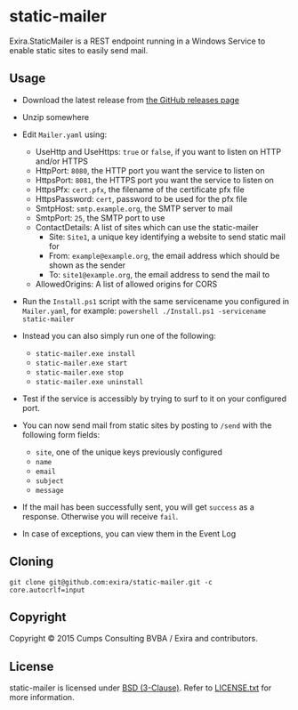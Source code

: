 ﻿# static-mailer

Exira.StaticMailer is a REST endpoint running in a Windows Service to enable static sites to easily send mail.

## Usage

* Download the latest release from [the GitHub releases page](https://github.com/exira/static-mailer/releases)

* Unzip somewhere

* Edit `Mailer.yaml` using:
  * UseHttp and UseHttps: `true` or `false`, if you want to listen on HTTP and/or HTTPS
  * HttpPort: `8080`, the HTTP port you want the service to listen on
  * HttpsPort: `8081`, the HTTPS port you want the service to listen on
  * HttpsPfx: `cert.pfx`, the filename of the certificate pfx file
  * HttpsPassword: `cert`, password to be used for the pfx file
  * SmtpHost: `smtp.example.org`, the SMTP server to mail
  * SmtpPort: `25`, the SMTP port to use
  * ContactDetails: A list of sites which can use the static-mailer
    * Site: `Site1`, a unique key identifying a website to send static mail for
    * From: `example@example.org`, the email address which should be shown as the sender
    * To: `site1@example.org`, the email address to send the mail to
  * AllowedOrigins: A list of allowed origins for CORS

* Run the `Install.ps1` script with the same servicename you configured in `Mailer.yaml`, for example: `powershell ./Install.ps1 -servicename static-mailer`

* Instead you can also simply run one of the following:
  * `static-mailer.exe install`
  * `static-mailer.exe start`
  * `static-mailer.exe stop`
  * `static-mailer.exe uninstall`

* Test if the service is accessibly by trying to surf to it on your configured port.

* You can now send mail from static sites by posting to `/send` with the following form fields:
  * `site`, one of the unique keys previously configured
  * `name`
  * `email`
  * `subject`
  * `message`

* If the mail has been successfully sent, you will get `success` as a response. Otherwise you will receive `fail`.

* In case of exceptions, you can view them in the Event Log

## Cloning

`git clone git@github.com:exira/static-mailer.git -c core.autocrlf=input`

## Copyright

Copyright © 2015 Cumps Consulting BVBA / Exira and contributors.

## License

static-mailer is licensed under [BSD (3-Clause)](http://choosealicense.com/licenses/bsd-3-clause/ "Read more about the BSD (3-Clause) License"). Refer to [LICENSE.txt](https://github.com/exira/static-mailer/blob/master/LICENSE.txt) for more information.
